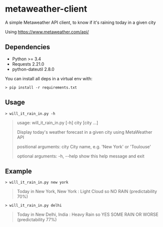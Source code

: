 # metaweather-client
A simple Metaweather API client, to know if it's raining today in a given city

Using https://www.metaweather.com/api/

## Dependencies
- Python >= 3.4
- Requests 2.21.0
- python-dateutil 2.8.0

You can install all deps in a virtual env with:

`> pip install -r requirements.txt`

## Usage

`> will_it_rain_in.py -h`

>usage: will_it_rain_in.py [-h] city [city ...]
>
>Display today's weather forecast in a given city using MetaWeather API
>
>positional arguments:
>  city        City name, e.g. 'New York' or 'Toulouse'
>
>optional arguments:
>  -h, --help  show this help message and exit


## Example

`> will_it_rain_in.py new york`
> Today in New York, New York : Light Cloud so NO RAIN (predictability 70%)

`> will_it_rain_in.py delhi`
> Today in New Delhi, India : Heavy Rain so YES SOME RAIN OR WORSE (predictability 77%)

